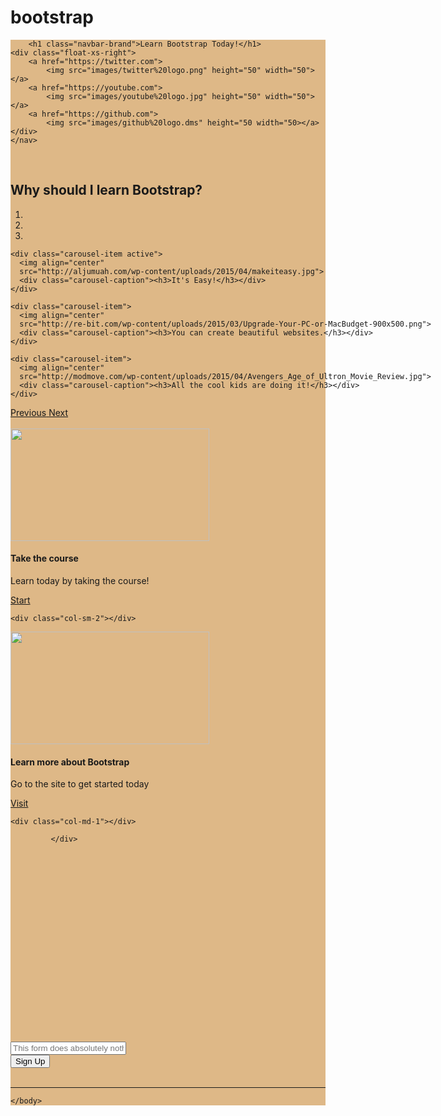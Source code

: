# bootstrap
<html>
    <head>
        <script src="https://ajax.googleapis.com/ajax/libs/jquery/3.1.1/jquery.min.js"></script>
        <link rel="stylesheet" href="https://maxcdn.bootstrapcdn.com/bootstrap/4.0.0/css/bootstrap.min.css" integrity="sha384-Gn5384xqQ1aoWXA+058RXPxPg6fy4IWvTNh0E263XmFcJlSAwiGgFAW/dAiS6JXm" crossorigin="anonymous"></head>
    <body>
    <nav class="navbar navbar-dark" style="background-color: burlywood">
        
        <h1 class="navbar-brand">Learn Bootstrap Today!</h1>
    <div class="float-xs-right">
        <a href="https://twitter.com">
            <img src="images/twitter%20logo.png" height="50" width="50"></a>
        <a href="https://youtube.com">
            <img src="images/youtube%20logo.jpg" height="50" width="50"></a>
        <a href="https://github.com">
            <img src="images/github%20logo.dms" height="50 width="50></a>
    </div>
    </nav>
<br>
<div class="col-md-1"></div>
        <div class="col-xl-10">
<h2>Why should I learn Bootstrap?</h2>
    <div id="demoCarousel" class="carousel slide" data-ride="carousel" style="width: 900px; margin: 0 auto">
  <ol class="carousel-indicators">
    <li data-target="#demoCarousel" data-slide-to="0" class="active"></li>
    <li data-target="#demoCarousel" data-slide-to="1"></li>
    <li data-target="#demoCarousel" data-slide-to="2"></li>
  </ol>
        
<div class="carousel-inner" role="listbox" >

    <div class="carousel-item active">
      <img align="center"
      src="http://aljumuah.com/wp-content/uploads/2015/04/makeiteasy.jpg">
      <div class="carousel-caption"><h3>It's Easy!</h3></div>
    </div>

    <div class="carousel-item">
      <img align="center"
      src="http://re-bit.com/wp-content/uploads/2015/03/Upgrade-Your-PC-or-MacBudget-900x500.png">
      <div class="carousel-caption"><h3>You can create beautiful websites.</h3></div>
    </div>

    <div class="carousel-item">
      <img align="center"
      src="http://modmove.com/wp-content/uploads/2015/04/Avengers_Age_of_Ultron_Movie_Review.jpg">
      <div class="carousel-caption"><h3>All the cool kids are doing it!</h3></div>
    </div>

  </div>

  <a class="left carousel-control" href="#demoCarousel" role="button" data-slide="prev">
    <span class="icon-prev" aria-hidden="true"></span>
    <span class="sr-only">Previous</span>
  </a>

  <a class="right carousel-control" href="#demoCarousel" role="button" data-slide="next">
    <span class="icon-next" aria-hidden="true"></span>
    <span class="sr-only">Next</span>
  </a>
</div>
            <br></div>
<div class="col-md-1"></div>
            
<div class="card col-xl-4">
        <img class = "card-img-top" src="https://udemy-images.udemy.com/course/750x422/1033680_d4f2.jpg" height ="180" width="318">
    <div class="card-block">
        <h4 class="card-title">Take the course</h4>
        <p class="card-text">Learn today by taking the course!</p>
        <a href="www.udemy.com" class="btn btn-primary">Start</a>
    </div>
    
    <div class="col-sm-2"></div>
    
<div class="card">
        <img class = "card-img-top" src="https://academy.zenva.com/wp-content/uploads/2014/08/Bootstrap-3.jpg" height ="180" width="318">
    <div class="card-block">
        <h4 class="card-title">Learn more about Bootstrap</h4>
        <p class="card-text">Go to the site to get started today</p>
        <a href="www.v4-alpha.getbootstrap.com/components" class="btn btn-primary">Visit</a>
    </div>  
    
    <div class="col-md-1"></div>

             </div>
<br><br><br><br><br><br><br><br><br><br><br><br><br><br><br><br><br>        
<div class="form-group">
    <div class="col-lg-10">
    <input type="text" class="form-control" placeholder="This form does absolutely nothing"></div>
  <button class="btn btn-primary">Sign Up</button>
</form> 
<br><br>
<hr>
</div>
    <div class="col-md-1"></div>



    </body>
</html>
